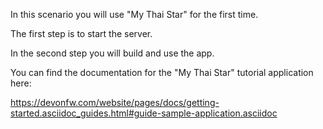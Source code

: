 In this scenario you will use "My Thai Star" for the first time. 

The first step is to start the server. 

In the second step you will build and use the app. 



 

You can find the documentation for the "My Thai Star" tutorial application here:

https://devonfw.com/website/pages/docs/getting-started.asciidoc_guides.html#guide-sample-application.asciidoc

